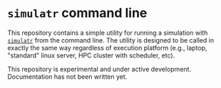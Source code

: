 # `simulatr` command line

This repository contains a simple utility for running a simulation with [`simulatr`](https://github.com/timothy-barry/simulatr) from the command line. The utility is designed to be called in exactly the same way regardless of execution platform (e.g., laptop, "standard" linux server, HPC cluster with scheduler, etc).

This repository is experimental and under active development. Documentation has not been written yet.
